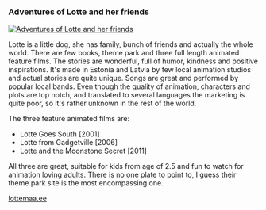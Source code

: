 ### Adventures of Lotte and her friends

[![Adventures of Lotte and her friends](/images/blog/Lotte-and-her-friends-531.jpg)](Lotte-and-her-friends-531.jpg)

Lotte is a little dog, she has family, bunch of friends and actually the whole world. There are few books, theme park and three full length animated feature films. The stories are wonderful, full of humor, kindness and positive inspirations. It's made in Estonia and Latvia by few local animation studios and actual stories are quite unique. Songs are great and performed by popular local bands. Even though the quality of animation, characters and plots are top notch, and translated to several languages the marketing is quite poor, so it's rather unknown in the rest of the world. 

The three feature animated films are:

* Lotte Goes South [2001]
* Lotte from Gadgetville [2006]
* Lotte and the Moonstone Secret [2011]

All three are great, suitable for kids from age of 2.5 and fun to watch for animation loving adults.
There is no one plate to point to, I guess their theme park site is the most encompassing one. 

[lottemaa.ee](http://lottemaa.ee/en/) 

 